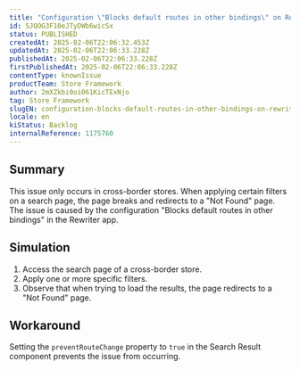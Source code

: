 ```yaml
---
title: "Configuration \"Blocks default routes in other bindings\" on Rewriter can lead to 'Not Found' Page after applying filters"
id: 5JQOG3F10eJTyDWb6wicSx
status: PUBLISHED
createdAt: 2025-02-06T22:06:32.453Z
updatedAt: 2025-02-06T22:06:33.228Z
publishedAt: 2025-02-06T22:06:33.228Z
firstPublishedAt: 2025-02-06T22:06:33.228Z
contentType: knownIssue
productTeam: Store Framework
author: 2mXZkbi0oi061KicTExNjo
tag: Store Framework
slugEN: configuration-blocks-default-routes-in-other-bindings-on-rewriter-can-lead-to-not-found-page-after-applying-filters
locale: en
kiStatus: Backlog
internalReference: 1175760
---
```


## Summary


This issue only occurs in cross-border stores. When applying certain filters on a search page, the page breaks and redirects to a "Not Found" page. The issue is caused by the configuration "Blocks default routes in other bindings" in the Rewriter app.


##

## Simulation



1. Access the search page of a cross-border store.
2. Apply one or more specific filters.
3. Observe that when trying to load the results, the page redirects to a "Not Found" page.


##

## Workaround


Setting the `preventRouteChange` property to `true` in the Search Result component prevents the issue from occurring.





